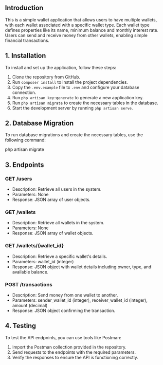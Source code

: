 ## Introduction
This is a simple wallet application that allows users to have multiple wallets, with each wallet associated with a specific wallet type. Each wallet type defines properties like its name, minimum balance and monthly interest rate. Users can send and receive money from other wallets, enabling simple financial transactions.

## 1. Installation
To install and set up the application, follow these steps:
1. Clone the repository from GitHub.
2. Run `composer install` to install the project dependencies.
3. Copy the `.env.example` file to `.env` and configure your database connection.
4. Run `php artisan key:generate` to generate a new application key.
5. Run `php artisan migrate` to create the necessary tables in the database.
6. Start the development server by running `php artisan serve`.

## 2. Database Migration
To run database migrations and create the necessary tables, use the following command:

php artisan migrate


## 3. Endpoints
### GET /users
- Description: Retrieve all users in the system.
- Parameters: None
- Response: JSON array of user objects.

### GET /wallets
- Description: Retrieve all wallets in the system.
- Parameters: None
- Response: JSON array of wallet objects.

### GET /wallets/{wallet_id}
- Description: Retrieve a specific wallet's details.
- Parameters: wallet_id (integer)
- Response: JSON object with wallet details including owner, type, and available balance.

### POST /transactions
- Description: Send money from one wallet to another.
- Parameters: sender_wallet_id (integer), receiver_wallet_id (integer), amount (decimal)
- Response: JSON object confirming the transaction.

## 4. Testing
To test the API endpoints, you can use tools like Postman:
1. Import the Postman collection provided in the repository.
2. Send requests to the endpoints with the required parameters.
3. Verify the responses to ensure the API is functioning correctly.
